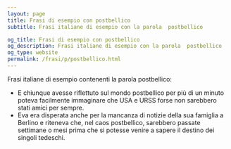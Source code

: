 ```yaml
---
layout: page
title: Frasi di esempio con postbellico 
subtitle: Frasi italiane di esempio con la parola  postbellico

og_title: Frasi di esempio con postbellico 
og_description: Frasi italiane di esempio con la parola  postbellico
og_type: website
permalink: /frasi/p/postbellico.html
---
```


Frasi italiane di esempio contenenti la parola postbellico:


- E chiunque avesse riflettuto sul mondo postbellico per più di un minuto poteva facilmente immaginare che USA e URSS forse non sarebbero stati amici per sempre.
- Eva era disperata anche per la mancanza di notizie della sua famiglia a Berlino e riteneva che, nel caos postbellico, sarebbero passate settimane o mesi prima che si potesse venire a sapere il destino dei singoli tedeschi.
